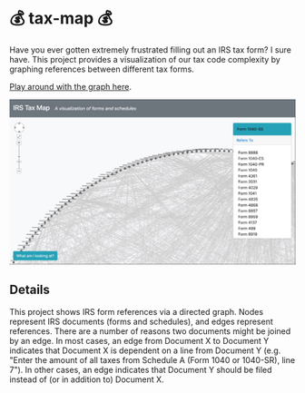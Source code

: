 # 💰 tax-map 💰

Have you ever gotten extremely frustrated filling out an IRS tax form? I sure have. This project provides a visualization of our tax code complexity
by graphing references between different tax forms.

[Play around with the graph here](https://nampas.github.io/tax-map/).

![Image of Website](/docs/website.jpg)

## Details

This project shows IRS form references via a directed graph. Nodes represent IRS documents (forms and schedules), and edges represent references.
There are a number of reasons two documents might be joined by an edge. In most cases, an edge from Document X to Document Y indicates that Document X
is dependent on a line from Document Y (e.g. "Enter the amount of all taxes from Schedule A (Form 1040 or 1040-SR), line 7"). In other cases,
an edge indicates that Document Y should be filed instead of (or in addition to) Document X.

